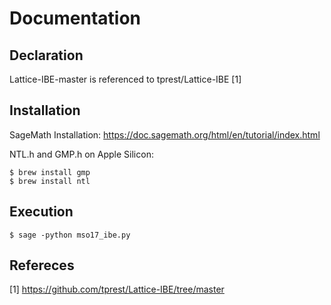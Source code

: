 # Documentation

## Declaration
Lattice-IBE-master is referenced to tprest/Lattice-IBE [1]

## Installation

SageMath Installation: https://doc.sagemath.org/html/en/tutorial/index.html

NTL.h and GMP.h on Apple Silicon:

```
$ brew install gmp
$ brew install ntl
```
## Execution

```$ sage -python mso17_ibe.py```


## Refereces
[1] https://github.com/tprest/Lattice-IBE/tree/master
